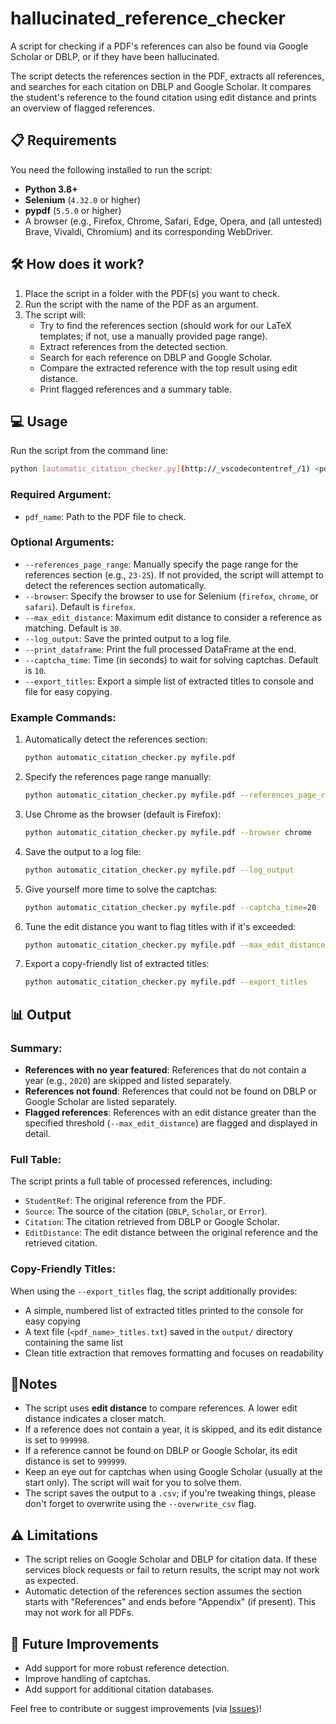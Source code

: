 # hallucinated_reference_checker

A script for checking if a PDF's references can also be found via Google Scholar or DBLP, or if they have been hallucinated.

The script detects the references section in the PDF, extracts all references, and searches for each citation on DBLP and Google Scholar. It compares the student's reference to the found citation using edit distance and prints an overview of flagged references.

## 📋 Requirements

You need the following installed to run the script:
- **Python 3.8+**
- **Selenium** (`4.32.0` or higher)
- **pypdf** (`5.5.0` or higher)
- A browser (e.g., Firefox, Chrome, Safari, Edge, Opera, and (all untested) Brave, Vivaldi, Chromium) and its corresponding WebDriver.

## 🛠️ How does it work?

1. Place the script in a folder with the PDF(s) you want to check.
2. Run the script with the name of the PDF as an argument.
3. The script will:
   - Try to find the references section (should work for our LaTeX templates; if not, use a manually provided page range).
   - Extract references from the detected section.
   - Search for each reference on DBLP and Google Scholar.
   - Compare the extracted reference with the top result using edit distance.
   - Print flagged references and a summary table.

## 💻 Usage

Run the script from the command line:

```bash
python [automatic_citation_checker.py](http://_vscodecontentref_/1) <pdf_name> [options]
```

### Required Argument:
- `pdf_name`: Path to the PDF file to check.

### Optional Arguments:
- `--references_page_range`: Manually specify the page range for the references section (e.g., `23-25`). If not provided, the script will attempt to detect the references section automatically.
- `--browser`: Specify the browser to use for Selenium (`firefox`, `chrome`, or `safari`). Default is `firefox`.
- `--max_edit_distance`: Maximum edit distance to consider a reference as matching. Default is `30`.
- `--log_output`: Save the printed output to a log file.
- `--print_dataframe`: Print the full processed DataFrame at the end.
- `--captcha_time`: Time (in seconds) to wait for solving captchas. Default is `10`.
- `--export_titles`: Export a simple list of extracted titles to console and file for easy copying.

### Example Commands:

1. Automatically detect the references section:
   ```bash
   python automatic_citation_checker.py myfile.pdf
   ```

2. Specify the references page range manually:
   ```bash
   python automatic_citation_checker.py myfile.pdf --references_page_range 23-25
   ```

3. Use Chrome as the browser (default is Firefox):
   ```bash
   python automatic_citation_checker.py myfile.pdf --browser chrome
   ```

4. Save the output to a log file:
   ```bash
   python automatic_citation_checker.py myfile.pdf --log_output
   ```

5. Give yourself more time to solve the captchas:
   ```bash
   python automatic_citation_checker.py myfile.pdf --captcha_time=20
   ```

6. Tune the edit distance you want to flag titles with if it's exceeded:
   ```bash
   python automatic_citation_checker.py myfile.pdf --max_edit_distance=5
   ```

7. Export a copy-friendly list of extracted titles:
   ```bash
   python automatic_citation_checker.py myfile.pdf --export_titles
   ```

## 📊 Output

### Summary:
- **References with no year featured**: References that do not contain a year (e.g., `2020`) are skipped and listed separately.
- **References not found**: References that could not be found on DBLP or Google Scholar are listed separately.
- **Flagged references**: References with an edit distance greater than the specified threshold (`--max_edit_distance`) are flagged and displayed in detail.

### Full Table:
The script prints a full table of processed references, including:
- `StudentRef`: The original reference from the PDF.
- `Source`: The source of the citation (`DBLP`, `Scholar`, or `Error`).
- `Citation`: The citation retrieved from DBLP or Google Scholar.
- `EditDistance`: The edit distance between the original reference and the retrieved citation.

### Copy-Friendly Titles:
When using the `--export_titles` flag, the script additionally provides:
- A simple, numbered list of extracted titles printed to the console for easy copying
- A text file (`<pdf_name>_titles.txt`) saved in the `output/` directory containing the same list
- Clean title extraction that removes formatting and focuses on readability

## 📝Notes

- The script uses **edit distance** to compare references. A lower edit distance indicates a closer match.
- If a reference does not contain a year, it is skipped, and its edit distance is set to `999998`.
- If a reference cannot be found on DBLP or Google Scholar, its edit distance is set to `999999`.
- Keep an eye out for captchas when using Google Scholar (usually at the start only). The script will wait for you to solve them.
- The script saves the output to a `.csv`; if you're tweaking things, please don't forget to overwrite using the `--overwrite_csv` flag.

## ⚠️ Limitations

- The script relies on Google Scholar and DBLP for citation data. If these services block requests or fail to return results, the script may not work as expected.
- Automatic detection of the references section assumes the section starts with "References" and ends before "Appendix" (if present). This may not work for all PDFs.

## 🚀 Future Improvements

- Add support for more robust reference detection.
- Improve handling of captchas.
- Add support for additional citation databases.

Feel free to contribute or suggest improvements (via [Issues](https://github.com/tcsai/hallucinated_reference_checker/issues))!
